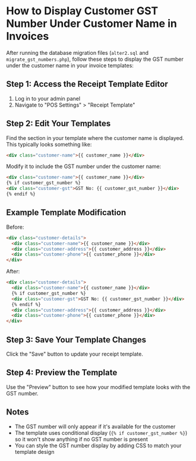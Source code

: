 # How to Display Customer GST Number Under Customer Name in Invoices

After running the database migration files (`alter2.sql` and `migrate_gst_numbers.php`), follow these steps to display the GST number under the customer name in your invoice templates:

## Step 1: Access the Receipt Template Editor

1. Log in to your admin panel
2. Navigate to "POS Settings" > "Receipt Template"

## Step 2: Edit Your Templates

Find the section in your template where the customer name is displayed. This typically looks something like:

```html
<div class="customer-name">{{ customer_name }}</div>
```

Modify it to include the GST number under the customer name:

```html
<div class="customer-name">{{ customer_name }}</div>
{% if customer_gst_number %}
<div class="customer-gst">GST No: {{ customer_gst_number }}</div>
{% endif %}
```

## Example Template Modification

Before:
```html
<div class="customer-details">
  <div class="customer-name">{{ customer_name }}</div>
  <div class="customer-address">{{ customer_address }}</div>
  <div class="customer-phone">{{ customer_phone }}</div>
</div>
```

After:
```html
<div class="customer-details">
  <div class="customer-name">{{ customer_name }}</div>
  {% if customer_gst_number %}
  <div class="customer-gst">GST No: {{ customer_gst_number }}</div>
  {% endif %}
  <div class="customer-address">{{ customer_address }}</div>
  <div class="customer-phone">{{ customer_phone }}</div>
</div>
```

## Step 3: Save Your Template Changes

Click the "Save" button to update your receipt template.

## Step 4: Preview the Template

Use the "Preview" button to see how your modified template looks with the GST number.

## Notes

- The GST number will only appear if it's available for the customer
- The template uses conditional display (`{% if customer_gst_number %}`) so it won't show anything if no GST number is present
- You can style the GST number display by adding CSS to match your template design 